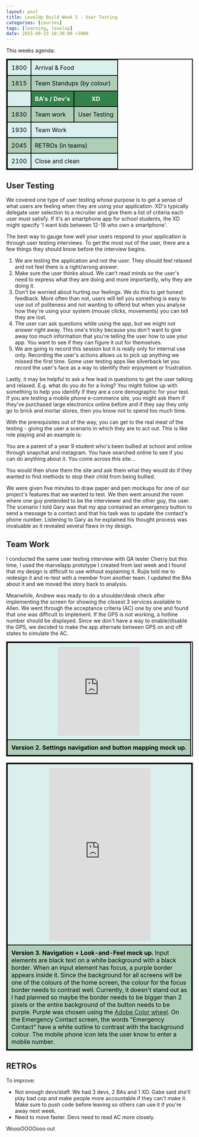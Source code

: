 ```yaml
---
layout: post
title: LevelUp Build Week 5 - User Testing
categories: [courses]
tags: [learning, levelup]
date: 2015-09-23 10:30:00 +1000
---
```

<style>

table{
	margin: 0 auto;
    border-collapse: collapse;
    border-spacing: 0;
    border:2px solid #000000;
}

th{
    background: #33824c;
    color: white;
}

th, td{
    border:2px solid #000000;
    padding: 10px;
}

td{
	color: black;
}

tr:nth-child(even){
	background: #afceb8;
}

tr:nth-child(odd){
	background: #daf0ed;
}
</style>

This weeks agenda:

<table>
	<tr><td>1800</td><td colspan="2">Arrival & Food</td></tr>
	<tr><td>1815</td><td colspan="2">Team Standups (by colour)</td></tr>
	<tr><td></td><th>BA's / Dev's</th><th>XD</th></tr>
	<tr><td>1830</td><td>Team work</td><td>User Testing</td></tr>
	<tr><td>1930</td><td colspan="2">Team Work</td></tr>
	<tr><td>2045</td><td colspan="2">RETROs (in teams)</td></tr>
	<tr><td>2100</td><td colspan="2">Close and clean</td></tr>
</table>

## User Testing

We covered one type of user testing whose purpose is to get a sense of what users are feeling when they are using your application. XD's typically delegate user selection to a recruiter and give them a list of criteria each user must satisfy.  If it's an smartphone app for school students, the XD might specify 'I want kids between 12-18 who own a smartphone'.  

The best way to gauge how well your users respond to your application is through user testing interviews. To get the most out of the user, there are a few things they should know before the interview begins.

1. We are testing the application and not the user. They should feel relaxed and not feel there is a right/wrong answer.  
2. Make sure the user thinks aloud. We can't read minds so the user's need to express what they are doing and more importantly, why they are doing it.  
3. Don't be worried about hurting our feelings. We do this to get honest feedback. More often than not, users will tell you something is easy to use out of politeness and not wanting to offend but when you analyse how they're using your system (mouse clicks, movements) you can tell they are lost.
4. The user can ask questions while using the app, but we might not answer right away.  This one's tricky because you don't want to give away too much information that you're telling the user how to use your app.  You want to see if they can figure it out for themselves. 
5. We are going to record this session but it is really only for internal use only.  Recording the user's actions allows us to pick up anything we missed the first time.  Some user testing apps like silverback let you record the user's face as a way to identify their enjoyment or frustration.

Lastly, it may be helpful to ask a few lead in questions to get the user talking and relaxed.  E.g. what do you do for a living? You might follow up with something to help you identify if they are a core demographic for your test.  If you are testing a mobile phone e-commerce site, you might ask them if they've purchased large electronics online before and if they say they only go to brick and mortar stores, then you know not to spend too much time.

With the prerequisites out of the way, you can get to the real meat of the testing - giving the user a scenario in which they are to act out.  This is like role playing and an example is:

You are a parent of a year 9 student who's been bullied at school and online through snapchat and instagram.  You have searched online to see if you can do anything about it.  You come across this site...

You would then show them the site and ask them what they would do if they wanted to find methods to stop their child from being bullied.  

We were given five minutes to draw paper and pen mockups for one of our project's features that we wanted to test. We then went around the room where one guy pretended to be the interviewer and the other guy, the user. The scenario I told Gary was that my app contained an emergency button to send a message to a contact and that his task was to update the contact's phone number.  Listening to Gary as he explained his thought process was invaluable as it revealed several flaws in my design.  

## Team Work

I conducted the same user testing interview with QA tester Cherry but this time, I used the marvelapp prototype I created from last week and I found that my design is difficult to use without explaining it. Rujia told me to redesign it and re-test with a member from another team. I updated the BAs about it and we moved the story back to analysis.  

Meanwhile, Andrew was ready to do a shoulder/desk check after implementing the screen for showing the closest 3 services available to Allen. We went through the acceptance criteria (AC) one by one and found that one was difficult to implement. If the GPS is not working, a hotline number should be displayed. Since we don't have a way to enable/disable the GPS, we decided to make the app alternate between GPS on and off states to simulate the AC.  

<table><tr><td><div style="text-align:center; width:100%"><iframe src="https://marvelapp.com/jccf87?emb=1" width="220" height="240" allowTransparency="true" frameborder="0"></iframe></div></td></tr>
<tr><td><b>Version 2. Settings navigation and button mapping mock up.</b></td></tr>
</table>
<br>
<table><tr><td><div style="text-align:center; width:100%"><iframe src="https://marvelapp.com/jj9dih?emb=1" width="275" height="467" allowTransparency="true" frameborder="0"></iframe></div></td></tr>
<tr><td><b>Version 3. Navigation + Look-and-Feel mock up.</b>  Input elements are black text on a white background with a black border.  When an input element has focus, a purple border appears inside it.  Since the background for all screens will be one of the colours of the home screen, the colour for the focus border needs to contrast well.  Currently, it doesn't stand out as I had planned so maybe the border needs to be bigger than 2 pixels or the entire background of the button needs to be purple. Purple was chosen using the <a href="https://color.adobe.com/create/color-wheel/?base=2&rule=Analogous&selected=3&name=My%20Color%20Theme&mode=rgb&rgbvalues=0.5795501484870387,1,0.41775500991845893,0.91,0.7343552852765709,0.19914806737559984,1,0.3662216792330757,0.237045481928164,0.7537783831549758,0.48888358875497384,0.91,0.47284548831936046,0.780088788916392,1&swatchOrder=0,1,2,3,4">Adobe Color wheel</a>.  On the Emergency Contact screen, the words "Emergency Contact" have a white outline to contrast with the background colour. The mobile phone icon lets the user know to enter a mobile number.</td></tr>
</table>

## RETROs

To improve:

* Not enough devs/staff. We had 3 devs, 2 BAs and 1 XD. Gabe said she'll play bad cop and make people more accountable if they can't make it. Make sure to push code before leaving so others can use it if you're away next week.
* Need to move faster. Devs need to read AC more closely.

WoooOOOOooo out

[1]:http://www.google.com